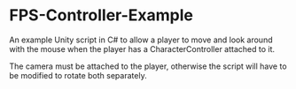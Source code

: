 FPS-Controller-Example
======================

An example Unity script in C# to allow a player to move and look around with the mouse when the player has a CharacterController attached to it.

The camera must be attached to the player, otherwise the script will have to be modified to rotate both separately.
